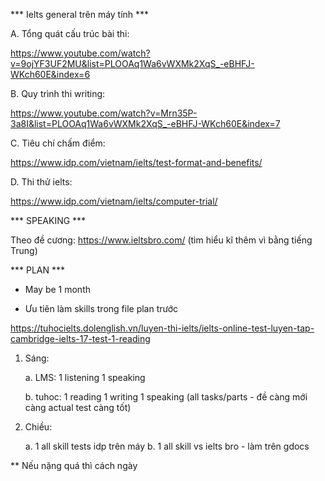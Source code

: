 *** Ielts general trên máy tính ***

A. Tổng quát cấu trúc bài thi:

https://www.youtube.com/watch?v=9ojYF3UF2MU&list=PLOOAq1Wa6vWXMk2XqS_-eBHFJ-WKch60E&index=6

B. Quy trình thi writing:

https://www.youtube.com/watch?v=Mrn35P-3a8I&list=PLOOAq1Wa6vWXMk2XqS_-eBHFJ-WKch60E&index=7

C. Tiêu chí chấm điểm:

https://www.idp.com/vietnam/ielts/test-format-and-benefits/

D. Thi thử ielts: 

https://www.idp.com/vietnam/ielts/computer-trial/

*** SPEAKING ***

Theo đề cương: https://www.ieltsbro.com/ (tìm hiểu kĩ thêm vì bằng tiếng Trung)

*** PLAN ***

* May be 1 month

* Ưu tiên làm skills trong file plan trước

https://tuhocielts.dolenglish.vn/luyen-thi-ielts/ielts-online-test-luyen-tap-cambridge-ielts-17-test-1-reading

1. Sáng:

	a. LMS: 1 listening 1 speaking
	
	b. tuhoc: 1 reading 1 writing 1 speaking (all tasks/parts - đề càng mới càng actual test càng tốt)

2. Chiều:

	a. 1 all skill tests idp trên máy
	b. 1 all skill vs ielts bro - làm trên gdocs
	
** Nếu nặng quá thì cách ngày
